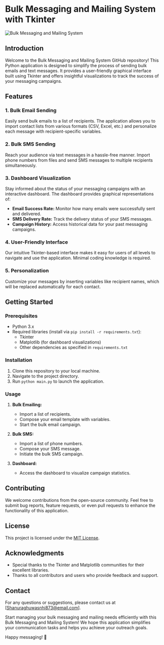 # Bulk Messaging and Mailing System with Tkinter 

![Bulk Messaging and Mailing System](insert_image_url_here)

## Introduction

Welcome to the Bulk Messaging and Mailing System GitHub repository! This Python application is designed to simplify the process of sending bulk emails and text messages. It provides a user-friendly graphical interface built using Tkinter and offers insightful visualizations to track the success of your messaging campaigns.

## Features

### 1. Bulk Email Sending
Easily send bulk emails to a list of recipients. The application allows you to import contact lists from various formats (CSV, Excel, etc.) and personalize each message with recipient-specific variables.

### 2. Bulk SMS Sending
Reach your audience via text messages in a hassle-free manner. Import phone numbers from files and send SMS messages to multiple recipients simultaneously.

### 3. Dashboard Visualization
Stay informed about the status of your messaging campaigns with an interactive dashboard. The dashboard provides graphical representations of:

- **Email Success Rate:** Monitor how many emails were successfully sent and delivered.
- **SMS Delivery Rate:** Track the delivery status of your SMS messages.
- **Campaign History:** Access historical data for your past messaging campaigns.

### 4. User-Friendly Interface
Our intuitive Tkinter-based interface makes it easy for users of all levels to navigate and use the application. Minimal coding knowledge is required.

### 5. Personalization
Customize your messages by inserting variables like recipient names, which will be replaced automatically for each contact.

## Getting Started

### Prerequisites
- Python 3.x
- Required libraries (install via `pip install -r requirements.txt`):
  - Tkinter
  - Matplotlib (for dashboard visualizations)
  - Other dependencies as specified in `requirements.txt`

### Installation
1. Clone this repository to your local machine.
2. Navigate to the project directory.
3. Run `python main.py` to launch the application.

### Usage

1. **Bulk Emailing:**
   - Import a list of recipients.
   - Compose your email template with variables.
   - Start the bulk email campaign.

2. **Bulk SMS:**
   - Import a list of phone numbers.
   - Compose your SMS message.
   - Initiate the bulk SMS campaign.

3. **Dashboard:**
   - Access the dashboard to visualize campaign statistics.

## Contributing

We welcome contributions from the open-source community. Feel free to submit bug reports, feature requests, or even pull requests to enhance the functionality of this application.

## License

This project is licensed under the [MIT License](LICENSE).

## Acknowledgments

- Special thanks to the Tkinter and Matplotlib communities for their excellent libraries.
- Thanks to all contributors and users who provide feedback and support.

## Contact

For any questions or suggestions, please contact us at [Shanuraghuwasnhi873@email.com].

Start managing your bulk messaging and mailing needs efficiently with this Bulk Messaging and Mailing System! We hope this application simplifies your communication tasks and helps you achieve your outreach goals.

Happy messaging! 🚀
